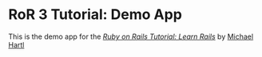 # RoR 3 Tutorial: Demo App

This is the demo app for the [*Ruby on Rails Tutorial: Learn Rails*](http://railstutorial.org) by [Michael Hartl](http://michaelhartl.com)